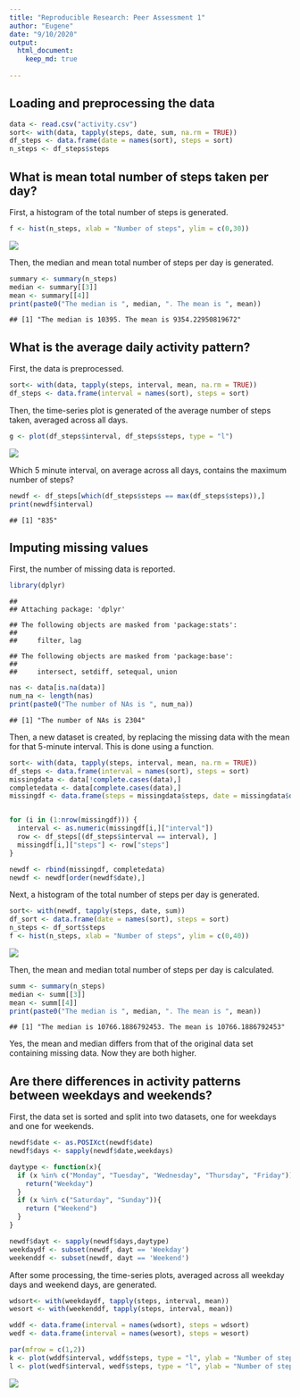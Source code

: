 ```yaml
---
title: "Reproducible Research: Peer Assessment 1"
author: "Eugene"
date: "9/10/2020"
output: 
  html_document:
    keep_md: true
  
---
```




## Loading and preprocessing the data


```r
data <- read.csv("activity.csv")
sort<- with(data, tapply(steps, date, sum, na.rm = TRUE))
df_steps <- data.frame(date = names(sort), steps = sort)
n_steps <- df_steps$steps
```

## What is mean total number of steps taken per day?

First, a histogram of the total number of steps is generated.

```r
f <- hist(n_steps, xlab = "Number of steps", ylim = c(0,30))
```

![](PA1_template_files/figure-html/unnamed-chunk-2-1.png)<!-- -->

Then, the median and mean total number of steps per day is generated.

```r
summary <- summary(n_steps)
median <- summary[[3]]
mean <- summary[[4]]
print(paste0("The median is ", median, ". The mean is ", mean))
```

```
## [1] "The median is 10395. The mean is 9354.22950819672"
```

## What is the average daily activity pattern?

First, the data is preprocessed. 

```r
sort<- with(data, tapply(steps, interval, mean, na.rm = TRUE))
df_steps <- data.frame(interval = names(sort), steps = sort)
```

Then, the time-series plot is generated of the average number of steps taken, averaged across all days.


```r
g <- plot(df_steps$interval, df_steps$steps, type = "l")
```

![](PA1_template_files/figure-html/unnamed-chunk-5-1.png)<!-- -->

Which 5 minute interval, on average across all days, contains the maximum number of steps?

```r
newdf <- df_steps[which(df_steps$steps == max(df_steps$steps)),]
print(newdf$interval)
```

```
## [1] "835"
```

## Imputing missing values

First, the number of missing data is reported.


```r
library(dplyr)
```

```
## 
## Attaching package: 'dplyr'
```

```
## The following objects are masked from 'package:stats':
## 
##     filter, lag
```

```
## The following objects are masked from 'package:base':
## 
##     intersect, setdiff, setequal, union
```

```r
nas <- data[is.na(data)]
num_na <- length(nas)
print(paste0("The number of NAs is ", num_na))
```

```
## [1] "The number of NAs is 2304"
```

Then, a new dataset is created, by replacing the missing data with the mean for that 5-minute interval. This is done using a function.


```r
sort<- with(data, tapply(steps, interval, mean, na.rm = TRUE))
df_steps <- data.frame(interval = names(sort), steps = sort)
missingdata <- data[!complete.cases(data),]
completedata <- data[complete.cases(data),]
missingdf <- data.frame(steps = missingdata$steps, date = missingdata$date, interval = missingdata$interval) 


for (i in (1:nrow(missingdf))) {
  interval <- as.numeric(missingdf[i,]["interval"])
  row <- df_steps[(df_steps$interval == interval), ]
  missingdf[i,]["steps"] <- row["steps"]
}

newdf <- rbind(missingdf, completedata)
newdf <- newdf[order(newdf$date),]
```

Next, a histogram of the total number of steps per day is generated. 


```r
sort<- with(newdf, tapply(steps, date, sum))
df_sort <- data.frame(date = names(sort), steps = sort)
n_steps <- df_sort$steps
f <- hist(n_steps, xlab = "Number of steps", ylim = c(0,40))
```

![](PA1_template_files/figure-html/unnamed-chunk-9-1.png)<!-- -->

Then, the mean and median total number of steps per day is calculated.


```r
summ <- summary(n_steps)
median <- summ[[3]]
mean <- summ[[4]]
print(paste0("The median is ", median, ". The mean is ", mean))
```

```
## [1] "The median is 10766.1886792453. The mean is 10766.1886792453"
```

Yes, the mean and median differs from that of the original data set containing missing data. Now they are both higher.

## Are there differences in activity patterns between weekdays and weekends?

First, the data set is sorted and split into two datasets, one for weekdays and one for weekends.


```r
newdf$date <- as.POSIXct(newdf$date)
newdf$days <- sapply(newdf$date,weekdays)

daytype <- function(x){
  if (x %in% c("Monday", "Tuesday", "Wednesday", "Thursday", "Friday")){
    return("Weekday")
  }
  if (x %in% c("Saturday", "Sunday")){
    return ("Weekend")
  }
}

newdf$dayt <- sapply(newdf$days,daytype)
weekdaydf <- subset(newdf, dayt == 'Weekday')
weekenddf <- subset(newdf, dayt == 'Weekend')
```

After some processing, the time-series plots, averaged across all weekday days and weekend days, are generated.


```r
wdsort<- with(weekdaydf, tapply(steps, interval, mean))
wesort <- with(weekenddf, tapply(steps, interval, mean))

wddf <- data.frame(interval = names(wdsort), steps = wdsort)
wedf <- data.frame(interval = names(wesort), steps = wesort)

par(mfrow = c(1,2))
k <- plot(wddf$interval, wddf$steps, type = "l", ylab = "Number of steps", xlab = "Interval")
l <- plot(wedf$interval, wedf$steps, type = "l", ylab = "Number of steps", xlab = "Interval")
```

![](PA1_template_files/figure-html/unnamed-chunk-12-1.png)<!-- -->
